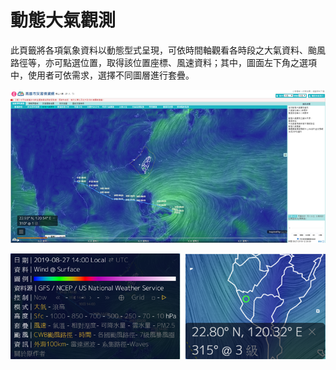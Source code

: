 # 動態大氣觀測

此頁籤將各項氣象資料以動態型式呈現，可依時間軸觀看各時段之大氣資料、颱風路徑等，亦可點選位置，取得該位置座標、風速資料；其中，圖面左下角之選項中，使用者可依需求，選擇不同圖層進行套疊。

![1568254642059](../assets/1568254642059.png)

![1568254651940](../assets/1568254651940.png)
